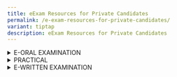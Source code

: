 ```yaml
---
title: eExam Resources for Private Candidates
permalink: /e-exam-resources-for-private-candidates/
variant: tiptap
description: eExam Resources for Private Candidates
---
```

<div data-type="detailGroup" class="isomer-accordion isomer-accordion-white">
<details class="isomer-details">
<summary>E-ORAL EXAMINATION</summary>
<div data-type="detailsContent" class="isomer-details-content">
<p></p>
<p>Check out the online guides<sup>~</sup> or <a href="https://myexams.seab.gov.sg/eoral/eoral.html" rel="noopener noreferrer nofollow" target="_blank">interactive guides</a> for
the following examinations to better understand their format and requirements.
You will need to download the online guide before you can play the file.</p>
<p></p>
<p><strong>A-Level</strong>
</p>
<table style="minWidth: 125px">
<colgroup>
<col>
<col>
<col>
<col>
<col>
</colgroup>
<tbody>
<tr>
<th rowspan="1" colspan="2">
<p>Subject Title</p>
</th>
<th rowspan="1" colspan="1">
<p>Subject Code</p>
</th>
<th rowspan="1" colspan="1">
<p>First year of e-Exam</p>
</th>
<th rowspan="1" colspan="1">
<p>e-Exam Resources</p>
</th>
</tr>
<tr>
<td rowspan="1" colspan="2">
<p>Chinese B (Mid Year)</p>
</td>
<td rowspan="1" colspan="1">
<p>8611</p>
</td>
<td rowspan="3" colspan="1">
<p>2014</p>
</td>
<td rowspan="1" colspan="1">
<p></p>
</td>
</tr>
<tr>
<td rowspan="1" colspan="2">
<p>Malay B (Mid Year)</p>
</td>
<td rowspan="1" colspan="1">
<p>8613</p>
</td>
<td rowspan="1" colspan="1">
<p></p>
</td>
</tr>
<tr>
<td rowspan="1" colspan="2">
<p>Tamil B (Mid Year)</p>
</td>
<td rowspan="1" colspan="1">
<p>8614</p>
</td>
<td rowspan="1" colspan="1">
<p></p>
</td>
</tr>
<tr>
<td rowspan="1" colspan="2">
<p>H1 Chinese</p>
</td>
<td rowspan="1" colspan="1">
<p>8655</p>
</td>
<td rowspan="3" colspan="1">
<p>2015</p>
</td>
<td rowspan="1" colspan="1">
<p></p>
</td>
</tr>
<tr>
<td rowspan="1" colspan="2">
<p>H1 Malay</p>
</td>
<td rowspan="1" colspan="1">
<p>8656</p>
</td>
<td rowspan="1" colspan="1">
<p></p>
</td>
</tr>
<tr>
<td rowspan="1" colspan="2">
<p>H1 Tamil</p>
</td>
<td rowspan="1" colspan="1">
<p>8657</p>
</td>
<td rowspan="1" colspan="1">
<p></p>
</td>
</tr>
<tr>
<td rowspan="1" colspan="1">
<p></p>
</td>
<td rowspan="1" colspan="1">
<p></p>
</td>
<td rowspan="1" colspan="1">
<p></p>
</td>
<td rowspan="1" colspan="1">
<p></p>
</td>
<td rowspan="1" colspan="1">
<p></p>
</td>
</tr>
</tbody>
</table>
<p></p>
<p><strong>O-Level</strong>
</p>
<table style="minWidth: 125px">
<colgroup>
<col>
<col>
<col>
<col>
<col>
</colgroup>
<tbody>
<tr>
<th rowspan="1" colspan="2">
<p>Subject Title</p>
</th>
<th rowspan="1" colspan="1">
<p>Subject Code</p>
</th>
<th rowspan="1" colspan="1">
<p>First year of e-Exam</p>
</th>
<th rowspan="1" colspan="1">
<p>e-Exam Resources</p>
</th>
</tr>
<tr>
<td rowspan="1" colspan="2">
<p>English</p>
</td>
<td rowspan="1" colspan="1">
<p>1184</p>
</td>
<td rowspan="1" colspan="1">
<p>2023</p>
</td>
<td rowspan="1" colspan="1">
<p></p>
</td>
</tr>
<tr>
<td rowspan="1" colspan="2">
<p>Chinese B (Mid Year)</p>
</td>
<td rowspan="1" colspan="1">
<p>1153</p>
</td>
<td rowspan="3" colspan="1">
<p>2014</p>
</td>
<td rowspan="1" colspan="1">
<p></p>
</td>
</tr>
<tr>
<td rowspan="1" colspan="2">
<p>Malay B (Mid Year)</p>
</td>
<td rowspan="1" colspan="1">
<p>1151</p>
</td>
<td rowspan="1" colspan="1">
<p></p>
</td>
</tr>
<tr>
<td rowspan="1" colspan="2">
<p>Tamil B (Mid Year)</p>
</td>
<td rowspan="1" colspan="1">
<p>1152</p>
</td>
<td rowspan="1" colspan="1">
<p></p>
</td>
</tr>
<tr>
<td rowspan="1" colspan="2">
<p>Chinese</p>
</td>
<td rowspan="1" colspan="1">
<p>1160</p>
</td>
<td rowspan="3" colspan="1">
<p>2016</p>
</td>
<td rowspan="1" colspan="1">
<p></p>
</td>
</tr>
<tr>
<td rowspan="1" colspan="2">
<p>Malay</p>
</td>
<td rowspan="1" colspan="1">
<p>1148</p>
</td>
<td rowspan="1" colspan="1">
<p></p>
</td>
</tr>
<tr>
<td rowspan="1" colspan="2">
<p>Tamil</p>
</td>
<td rowspan="1" colspan="1">
<p>1157</p>
</td>
<td rowspan="1" colspan="1">
<p></p>
</td>
</tr>
<tr>
<td rowspan="1" colspan="2">
<p>Higher Chinese</p>
</td>
<td rowspan="1" colspan="1">
<p>1116</p>
</td>
<td rowspan="3" colspan="1">
<p>2016</p>
</td>
<td rowspan="1" colspan="1">
<p></p>
</td>
</tr>
<tr>
<td rowspan="1" colspan="2">
<p>Higher Malay</p>
</td>
<td rowspan="1" colspan="1">
<p>1117</p>
</td>
<td rowspan="1" colspan="1">
<p></p>
</td>
</tr>
<tr>
<td rowspan="1" colspan="2">
<p>Higher Tamil</p>
</td>
<td rowspan="1" colspan="1">
<p>1147</p>
</td>
<td rowspan="1" colspan="1">
<p></p>
</td>
</tr>
<tr>
<td rowspan="1" colspan="1">
<p></p>
</td>
<td rowspan="1" colspan="1">
<p></p>
</td>
<td rowspan="1" colspan="1">
<p></p>
</td>
<td rowspan="1" colspan="1">
<p></p>
</td>
<td rowspan="1" colspan="1">
<p></p>
</td>
</tr>
</tbody>
</table>
<p></p>
<p><strong>N-Level</strong>
</p>
<table style="minWidth: 125px">
<colgroup>
<col>
<col>
<col>
<col>
<col>
</colgroup>
<tbody>
<tr>
<th rowspan="1" colspan="2">
<p>Subject Title</p>
</th>
<th rowspan="1" colspan="1">
<p>Subject Code</p>
</th>
<th rowspan="1" colspan="1">
<p>First year of e-Exam</p>
</th>
<th rowspan="1" colspan="1">
<p>e-Exam Resources</p>
</th>
</tr>
<tr>
<td rowspan="1" colspan="2">
<p>N(T) Basic Chinese</p>
</td>
<td rowspan="1" colspan="1">
<p>1202</p>
</td>
<td rowspan="3" colspan="1">
<p>2016</p>
</td>
<td rowspan="1" colspan="1">
<p></p>
</td>
</tr>
<tr>
<td rowspan="1" colspan="2">
<p>N(T) Basic Malay</p>
</td>
<td rowspan="1" colspan="1">
<p>1203</p>
</td>
<td rowspan="1" colspan="1">
<p></p>
</td>
</tr>
<tr>
<td rowspan="1" colspan="2">
<p>N(T) Basic Tamil</p>
</td>
<td rowspan="1" colspan="1">
<p>1204</p>
</td>
<td rowspan="1" colspan="1">
<p></p>
</td>
</tr>
<tr>
<td rowspan="1" colspan="2">
<p>N(T) English</p>
</td>
<td rowspan="1" colspan="1">
<p>1195</p>
</td>
<td rowspan="1" colspan="1">
<p>2016</p>
</td>
<td rowspan="1" colspan="1">
<p></p>
</td>
</tr>
<tr>
<td rowspan="1" colspan="2">
<p>N(A) Chinese</p>
</td>
<td rowspan="1" colspan="1">
<p>1196</p>
</td>
<td rowspan="3" colspan="1">
<p>2016</p>
</td>
<td rowspan="1" colspan="1">
<p></p>
</td>
</tr>
<tr>
<td rowspan="1" colspan="2">
<p>N(A) Malay</p>
</td>
<td rowspan="1" colspan="1">
<p>1197</p>
</td>
<td rowspan="1" colspan="1">
<p></p>
</td>
</tr>
<tr>
<td rowspan="1" colspan="2">
<p>N(A) Tamil</p>
</td>
<td rowspan="1" colspan="1">
<p>1198</p>
</td>
<td rowspan="1" colspan="1">
<p></p>
</td>
</tr>
<tr>
<td rowspan="1" colspan="2">
<p>N(A) English</p>
</td>
<td rowspan="1" colspan="1">
<p>1190</p>
</td>
<td rowspan="1" colspan="1">
<p>2023</p>
</td>
<td rowspan="1" colspan="1">
<p></p>
</td>
</tr>
<tr>
<td rowspan="1" colspan="4">
<p></p>
<p>~ Online guides will be made available at a later date.</p>
</td>
<td rowspan="1" colspan="1">
<p></p>
</td>
</tr>
</tbody>
</table>
</div>
</details>
<details class="isomer-details">
<summary>PRACTICAL</summary>
<div data-type="detailsContent" class="isomer-details-content">
<p>Check out the online guides for the following examinations to better understand
their formats and requirements.</p>
<p></p>
<p><strong>O-Level</strong>
</p>
<table style="minWidth: 100px">
<colgroup>
<col>
<col>
<col>
<col>
</colgroup>
<tbody>
<tr>
<th rowspan="1" colspan="2">
<p>Subject Title</p>
</th>
<th rowspan="1" colspan="1">
<p>Subject Code</p>
</th>
<th rowspan="1" colspan="1">
<p>e-Exam Resources</p>
</th>
</tr>
<tr>
<td rowspan="1" colspan="2">
<p>Computing</p>
</td>
<td rowspan="1" colspan="1">
<p>7155</p>
</td>
<td rowspan="1" colspan="1">
<p><a href="https://go.gov.sg/computerbasedpracticalcpacomputingslides" rel="noopener nofollow" target="_blank">e-Examination guide</a>
</p>
</td>
</tr>
<tr>
<td rowspan="1" colspan="1">
<p></p>
</td>
<td rowspan="1" colspan="1">
<p></p>
</td>
<td rowspan="1" colspan="1">
<p></p>
</td>
<td rowspan="1" colspan="1">
<p></p>
</td>
</tr>
</tbody>
</table>
<p></p>
<p><strong>A-Level</strong>
</p>
<table style="minWidth: 100px">
<colgroup>
<col>
<col>
<col>
<col>
</colgroup>
<tbody>
<tr>
<th rowspan="1" colspan="2">
<p>subject Title</p>
</th>
<th rowspan="1" colspan="1">
<p>Subject Code</p>
</th>
<th rowspan="1" colspan="1">
<p>e-Exam Resources</p>
</th>
</tr>
<tr>
<td rowspan="1" colspan="2">
<p>Computing</p>
</td>
<td rowspan="1" colspan="1">
<p>9569</p>
</td>
<td rowspan="1" colspan="1">
<p><a href="https://go.gov.sg/computerbasedpracticalcpacomputingslides" rel="noopener nofollow" target="_blank">e-Examination guide</a>
</p>
</td>
</tr>
<tr>
<td rowspan="1" colspan="1">
<p></p>
</td>
<td rowspan="1" colspan="1">
<p></p>
</td>
<td rowspan="1" colspan="1">
<p></p>
</td>
<td rowspan="1" colspan="1">
<p></p>
</td>
</tr>
</tbody>
</table>
</div>
</details>
<details class="isomer-details">
<summary>E-WRITTEN EXAMINATION</summary>
<div data-type="detailsContent" class="isomer-details-content">
<p>Check out the online guides for the following examinations to better understand
their formats and requirements.</p>
<p></p>
<p><strong>A-Level</strong>
</p>
<table style="minWidth: 125px">
<colgroup>
<col>
<col>
<col>
<col>
<col>
</colgroup>
<tbody>
<tr>
<th rowspan="1" colspan="2">
<p>Subject Title</p>
</th>
<th rowspan="1" colspan="1">
<p>Subject Code</p>
</th>
<th rowspan="1" colspan="1">
<p>First year of e-Exam</p>
</th>
<th rowspan="1" colspan="1">
<p>e-Exam Resources</p>
</th>
</tr>
<tr>
<td rowspan="1" colspan="2">
<p>Translation (Chinese) [Revised]</p>
</td>
<td rowspan="1" colspan="1">
<p>9571</p>
</td>
<td rowspan="1" colspan="1">
<p>2022</p>
</td>
<td rowspan="1" colspan="1">
<p><a href="https://go.gov.sg/eexam2experienceguidewrittensubjectsalevel" rel="noopener nofollow" target="_blank">e-Examination guide</a>
</p>
</td>
</tr>
<tr>
<td rowspan="1" colspan="2">
<p>Chinese Language and Literature [Revised]</p>
<p>Malay Language and Literature [Revised]</p>
<p>Tamil Language and Literature [Revised]</p>
<p></p>
<p><a href="https://go.gov.sg/eexam2experienceguidewrittensubjectsalevel" rel="noopener noreferrer nofollow" target="_blank">For Candidate Reference</a>
</p>
</td>
<td rowspan="1" colspan="1">
<p>9575</p>
<p>9576</p>
<p>9577</p>
</td>
<td rowspan="1" colspan="1">
<p>2022</p>
</td>
<td rowspan="1" colspan="1">
<p></p>
</td>
</tr>
<tr>
<td rowspan="1" colspan="2">
<p><a href="https://go.gov.sg/eexam2experienceguidewrittensubjectsalevel" rel="noopener noreferrer nofollow" target="_blank">Chinese B</a>
</p>
</td>
<td rowspan="1" colspan="1">
<p>8611</p>
</td>
<td rowspan="3" colspan="1">
<p>2013</p>
</td>
<td rowspan="1" colspan="1">
<p></p>
</td>
</tr>
<tr>
<td rowspan="1" colspan="2">
<p><a href="https://go.gov.sg/eexam2experienceguidewrittensubjectsalevel" rel="noopener noreferrer nofollow" target="_blank">Malay B</a>
</p>
</td>
<td rowspan="1" colspan="1">
<p>8613</p>
</td>
<td rowspan="1" colspan="1">
<p></p>
</td>
</tr>
<tr>
<td rowspan="1" colspan="2">
<p><a href="https://go.gov.sg/eexam2experienceguidewrittensubjectsalevel" rel="noopener noreferrer nofollow" target="_blank">Tamil B</a>
</p>
</td>
<td rowspan="1" colspan="1">
<p>8614</p>
</td>
<td rowspan="1" colspan="1">
<p></p>
</td>
</tr>
<tr>
<td rowspan="1" colspan="2">
<p><a href="https://youtu.be/-NLvvLkexlA" rel="noopener nofollow" target="_blank">H2 Music</a>
</p>
</td>
<td rowspan="1" colspan="1">
<p>9753</p>
</td>
<td rowspan="1" colspan="1">
<p>2023</p>
</td>
<td rowspan="1" colspan="1">
<p></p>
</td>
</tr>
<tr>
<td rowspan="1" colspan="1">
<p>History ~</p>
</td>
<td rowspan="1" colspan="1">
<p></p>
</td>
<td rowspan="1" colspan="1">
<p>8838, 9174</p>
</td>
<td rowspan="1" colspan="1">
<p>2026</p>
</td>
<td rowspan="1" colspan="1">
<p></p>
</td>
</tr>
<tr>
<td rowspan="1" colspan="2">
<p>Literature in English ~</p>
</td>
<td rowspan="1" colspan="1">
<p>8841, 9539</p>
</td>
<td rowspan="1" colspan="1">
<p>2026</p>
</td>
<td rowspan="1" colspan="1">
<p></p>
</td>
</tr>
<tr>
<td rowspan="1" colspan="2">
<p><a href="https://go.gov.sg/chinastudiesinenglishguide" rel="noopener nofollow" target="_blank">China Studies in English</a>
<br>
</p>
<p><a href="https://www.youtube.com/watch?v=PrihN8e_kmA" rel="noopener nofollow" target="_blank">Digital Answer Booklet Video Guide</a>
</p>
</td>
<td rowspan="1" colspan="1">
<p>9628</p>
</td>
<td rowspan="1" colspan="1">
<p>2025</p>
</td>
<td rowspan="1" colspan="1">
<p></p>
</td>
</tr>
<tr>
<td rowspan="1" colspan="2">
<p>China Studies in Chinese ~&nbsp;</p>
</td>
<td rowspan="1" colspan="1">
<p>9629</p>
</td>
<td rowspan="1" colspan="1">
<p>2025</p>
</td>
<td rowspan="1" colspan="1">
<p></p>
</td>
</tr>
<tr>
<td rowspan="1" colspan="4">
<p></p>
</td>
<td rowspan="1" colspan="1">
<p></p>
</td>
</tr>
</tbody>
</table>
<p>~ e-Exam resources for these subjects will be made available once ready.</p>
<p></p>
<p><strong>O-Level</strong>
</p>
<table style="minWidth: 100px">
<colgroup>
<col>
<col>
<col>
<col>
</colgroup>
<tbody>
<tr>
<th rowspan="1" colspan="2">
<p>Subject Title</p>
</th>
<th rowspan="1" colspan="1">
<p>Subject Code</p>
</th>
<th rowspan="1" colspan="1">
<p>First year of e-Exam</p>
</th>
</tr>
<tr>
<td rowspan="1" colspan="2">
<p><a href="https://go.gov.sg/eexam2experienceguidewrittensubjectsolevel" rel="noopener noreferrer nofollow" target="_blank">Chinese B</a>
</p>
</td>
<td rowspan="1" colspan="1">
<p>1153</p>
</td>
<td rowspan="3" colspan="1">
<p>2020</p>
</td>
</tr>
<tr>
<td rowspan="1" colspan="2">
<p><a href="https://go.gov.sg/eexam2experienceguidewrittensubjectsolevel" rel="noopener noreferrer nofollow" target="_blank">Malay B</a>
</p>
</td>
<td rowspan="1" colspan="1">
<p>1151</p>
</td>
</tr>
<tr>
<td rowspan="1" colspan="2">
<p><a href="https://go.gov.sg/eexam2experienceguidewrittensubjectsolevel" rel="noopener noreferrer nofollow" target="_blank">Tamil B</a>
</p>
</td>
<td rowspan="1" colspan="1">
<p>1152</p>
</td>
</tr>
<tr>
<td rowspan="1" colspan="2">
<p>History ~</p>
</td>
<td rowspan="1" colspan="1">
<p>2174</p>
</td>
<td rowspan="1" colspan="1">
<p>2026</p>
</td>
</tr>
<tr>
<td rowspan="1" colspan="1">
<p></p>
</td>
<td rowspan="1" colspan="1">
<p></p>
</td>
<td rowspan="1" colspan="1">
<p></p>
</td>
<td rowspan="1" colspan="1">
<p></p>
</td>
</tr>
</tbody>
</table>
<p>~ e-Exam resources for these subjects will be made available once ready.</p>
<p></p>
<p><strong>N(A)-Level</strong>
</p>
<table style="minWidth: 100px">
<colgroup>
<col>
<col>
<col>
<col>
</colgroup>
<tbody>
<tr>
<th rowspan="1" colspan="2">
<p>Subject Title</p>
</th>
<th rowspan="1" colspan="1">
<p>Subject Code</p>
</th>
<th rowspan="1" colspan="1">
<p>First year of e-Exam</p>
</th>
</tr>
<tr>
<td rowspan="1" colspan="2">
<p><a href="https://go.gov.sg/nahumantiesrevisedssp1guide" rel="noopener noreferrer nofollow" target="_blank">Humanities Paper 1 Social Studies</a>
</p>
<p><a href="https://youtu.be/Ax6T_B2J0fg" rel="noopener nofollow" target="_blank">Digital Answer Booklet Video Guide</a>
</p>
</td>
<td rowspan="1" colspan="1">
<p>2125, 2126, 2127</p>
</td>
<td rowspan="1" colspan="1">
<p>2024</p>
</td>
</tr>
<tr>
<td rowspan="1" colspan="1">
<p>Chinese</p>
</td>
<td rowspan="1" colspan="1">
<p></p>
</td>
<td rowspan="1" colspan="1">
<p>1196</p>
</td>
<td rowspan="3" colspan="1">
<p>2025</p>
</td>
</tr>
<tr>
<td rowspan="1" colspan="1">
<p>Malay</p>
</td>
<td rowspan="1" colspan="1">
<p></p>
</td>
<td rowspan="1" colspan="1">
<p>1197</p>
</td>
</tr>
<tr>
<td rowspan="1" colspan="1">
<p>Tamil</p>
</td>
<td rowspan="1" colspan="1">
<p></p>
</td>
<td rowspan="1" colspan="1">
<p>1198</p>
</td>
</tr>
<tr>
<td rowspan="1" colspan="2">
<p>History ~</p>
</td>
<td rowspan="1" colspan="1">
<p>2195</p>
</td>
<td rowspan="1" colspan="1">
<p>2026</p>
</td>
</tr>
<tr>
<td rowspan="1" colspan="1">
<p></p>
</td>
<td rowspan="1" colspan="1">
<p></p>
</td>
<td rowspan="1" colspan="1">
<p></p>
</td>
<td rowspan="1" colspan="1">
<p></p>
</td>
</tr>
</tbody>
</table>
<p>~ e-Exam resources for these subjects will be made available once ready.</p>
<p></p>
<p><strong>N(T)-Level</strong>
</p>
<table style="minWidth: 100px">
<colgroup>
<col>
<col>
<col>
<col>
</colgroup>
<tbody>
<tr>
<th rowspan="1" colspan="2">
<p>Subject Title</p>
</th>
<th rowspan="1" colspan="1">
<p>Subject Code</p>
</th>
<th rowspan="1" colspan="1">
<p>First year of e-Exam</p>
</th>
</tr>
<tr>
<td rowspan="1" colspan="2">
<p><a href="https://youtu.be/Th6K8jXbWSk" rel="noopener nofollow" target="_blank">English Language Paper 1</a>
</p>
</td>
<td rowspan="1" colspan="1">
<p>1195</p>
</td>
<td rowspan="1" colspan="1">
<p>2023</p>
</td>
</tr>
<tr>
<td rowspan="1" colspan="2">
<p><a href="https://go.gov.sg/eexam2experienceguidewrittensubjectsnlevel" rel="noopener noreferrer nofollow" target="_blank">Music Paper 1</a>
</p>
</td>
<td rowspan="1" colspan="1">
<p>6129</p>
</td>
<td rowspan="1" colspan="1">
<p>2021</p>
</td>
</tr>
<tr>
<td rowspan="1" colspan="2">
<p><a href="https://youtu.be/OCwWl1HpUlU" rel="noopener nofollow" target="_blank">Science Paper 1</a>
</p>
</td>
<td rowspan="1" colspan="1">
<p>5148</p>
</td>
<td rowspan="1" colspan="1">
<p>2024</p>
</td>
</tr>
<tr>
<td rowspan="1" colspan="2">
<p><a href="https://go.gov.sg/eexam2experienceguidewrittensubjectsnlevel" rel="noopener noreferrer nofollow" target="_blank">Basic Mother Tongue Paper 1</a>
</p>
</td>
<td rowspan="1" colspan="1">
<p>1202, 1203, 1204</p>
</td>
<td rowspan="1" colspan="1">
<p>2024</p>
</td>
</tr>
</tbody>
</table>
</div>
</details>
</div>
<p></p>